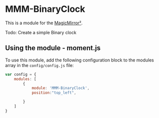 # MMM-BinaryClock

This is a module for the [MagicMirror²](https://github.com/MichMich/MagicMirror/).

Todo: Create a simple Binary clock

## Using the module - moment.js

To use this module, add the following configuration block to the modules array in the `config/config.js` file:
```js
var config = {
    modules: [
        {
            module: 'MMM-BinaryClock',
            position:"top_left",

        }
    ]
}
```


